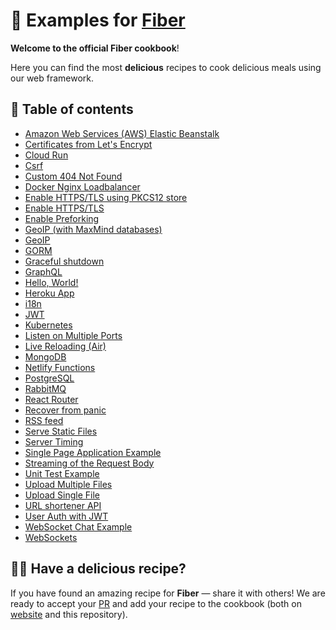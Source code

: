 # 🍳 Examples for [Fiber](https://github.com/gofiber/fiber)

**Welcome to the official Fiber cookbook**!

Here you can find the most **delicious** recipes to cook delicious meals using our web framework.

## 🌽 Table of contents

- [Amazon Web Services (AWS) Elastic Beanstalk](/aws-eb)
- [Certificates from Let's Encrypt](/autocert)
- [Cloud Run](/cloud-run)
- [Csrf](/csrf)
- [Custom 404 Not Found](/404-handler)
- [Docker Nginx Loadbalancer](/docker-nginx-loadbalancer)
- [Enable HTTPS/TLS using PKCS12 store](/https-pkcs12-tls)
- [Enable HTTPS/TLS](/https-tls)
- [Enable Preforking](/prefork)
- [GeoIP (with MaxMind databases)](/geoip-maxmind)
- [GeoIP](/geoip)
- [GORM](/gorm)
- [Graceful shutdown](/graceful-shutdown)
- [GraphQL](/graphql)
- [Hello, World!](/hello-world)
- [Heroku App](/heroku)
- [i18n](/i18n)
- [JWT](/jwt)
- [Kubernetes](/k8s)
- [Listen on Multiple Ports](/multiple-ports)
- [Live Reloading (Air)](/air)
- [MongoDB](/mongodb)
- [Netlify Functions](fiber-svelte-netlify)
- [PostgreSQL](/postgresql)
- [RabbitMQ](rabbitmq)
- [React Router](/react-fiber)
- [Recover from panic](/recover)
- [RSS feed](/rss-feed)
- [Serve Static Files](/file-server)
- [Server Timing](/server-timing)
- [Single Page Application Example](/spa)
- [Streaming of the Request Body](/stream-request-body)
- [Unit Test Example](/unit-test)
- [Upload Multiple Files](/upload-file/multiple)
- [Upload Single File](/upload-file/single)
- [URL shortener API](/url-shortener-api)
- [User Auth with JWT](/auth-jwt)
- [WebSocket Chat Example](/websocket-chat)
- [WebSockets](/websocket)

## 👩‍🍳 Have a delicious recipe?

If you have found an amazing recipe for **Fiber** — share it with others!
We are ready to accept your [PR](https://github.com/gofiber/recipes/pulls) and add your recipe to the cookbook (both on [website](https://docs.gofiber.io) and this repository).

